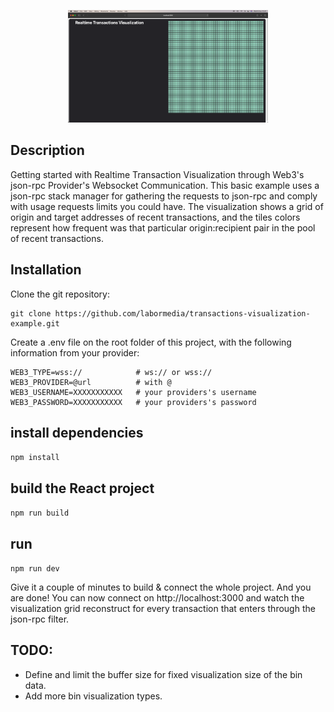 <p align="center">
  <img src="https://github.com/labormedia/transactions-visualization-example/raw/main/assets/landing.png" width="320" alt="Example Screenshot" />
</p>

## Description

Getting started with Realtime Transaction Visualization through Web3's json-rpc Provider's Websocket Communication.
This basic example uses a json-rpc stack manager for gathering the requests to json-rpc and comply with usage requests limits you could have.
The visualization shows a grid of origin and target addresses of recent transactions, and the tiles colors represent how frequent was that particular origin:recipient pair in the pool of recent transactions.

## Installation

Clone the git repository:
```
git clone https://github.com/labormedia/transactions-visualization-example.git
```

Create a .env file on the root folder of this project, with the following information from your provider:

```
WEB3_TYPE=wss://            # ws:// or wss://
WEB3_PROVIDER=@url          # with @
WEB3_USERNAME=XXXXXXXXXXX   # your providers's username
WEB3_PASSWORD=XXXXXXXXXXX   # your providers's password
```

## install dependencies

`npm install`

## build the React project

`npm run build`

## run

`npm run dev`

Give it a couple of minutes to build & connect the whole project.
And you are done!
You can now connect on http://localhost:3000 and watch the visualization grid reconstruct for every transaction that enters through the json-rpc filter.

## TODO:

- Define and limit the buffer size for fixed visualization size of the bin data. 
- Add more bin visualization types.